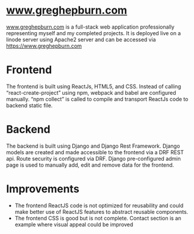 # www.greghepburn.com

www.greghepburn.com is a full-stack web application professionally representing myself and my completed projects.  It is deployed live on a linode server using Apache2 server and can be accessed via https://www.greghepburn.com

# Frontend
The frontend is built using ReactJs, HTML5, and CSS. Instead of calling “react-create-project” using npm, webpack and babel are configured manually.  “npm collect” is called to compile and transport ReactJs code to backend static file.   

# Backend
The backend is built using Django and Django Rest Framework. Django models are created and made accessible to the frontend via a DRF REST api. Route security is configured via DRF. Django pre-configured admin page is used to manually add, edit and remove data for the frontend. 

# Improvements
-	The frontend ReactJS code is not optimized for reusability and could make better use of ReactJS features to abstract reusable components.  
-	The frontend CSS is good but is not complete.  Contact section is an example where visual appeal could be improved
